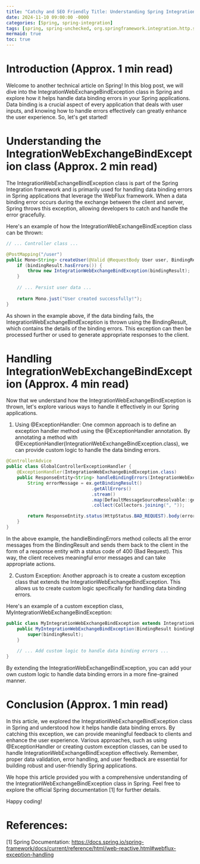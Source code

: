 ```yaml
---
title: "Catchy and SEO Friendly Title: Understanding Spring IntegrationWebExchangeBindException: Handling Data Binding Errors in Your Spring Application"
date: 2024-11-10 09:00:00 -0000
categories: [Spring, spring-integration]
tags: [spring, spring-unchecked, org.springframework.integration.http.support]
mermaid: true
toc: true
---
```



Introduction (Approx. 1 min read)
===============================
Welcome to another technical article on Spring! In this blog post, we will dive into the IntegrationWebExchangeBindException class in Spring and explore how it helps handle data binding errors in your Spring applications. Data binding is a crucial aspect of every application that deals with user inputs, and knowing how to handle errors effectively can greatly enhance the user experience. So, let's get started!

Understanding the IntegrationWebExchangeBindException class (Approx. 2 min read)
=================================================================================
The IntegrationWebExchangeBindException class is part of the Spring Integration framework and is primarily used for handling data binding errors in Spring applications that leverage the WebFlux framework. When a data binding error occurs during the exchange between the client and server, Spring throws this exception, allowing developers to catch and handle the error gracefully.

Here's an example of how the IntegrationWebExchangeBindException class can be thrown:

```java
// ... Controller class ...

@PostMapping("/user")
public Mono<String> createUser(@Valid @RequestBody User user, BindingResult bindingResult) {
    if (bindingResult.hasErrors()) {
        throw new IntegrationWebExchangeBindException(bindingResult);
    }
    
    // ... Persist user data ...
    
    return Mono.just("User created successfully!");
}
```

As shown in the example above, if the data binding fails, the IntegrationWebExchangeBindException is thrown using the BindingResult, which contains the details of the binding errors. This exception can then be processed further or used to generate appropriate responses to the client.

Handling IntegrationWebExchangeBindException (Approx. 4 min read)
==================================================================
Now that we understand how the IntegrationWebExchangeBindException is thrown, let's explore various ways to handle it effectively in our Spring applications.

1. Using @ExceptionHandler: One common approach is to define an exception handler method using the @ExceptionHandler annotation. By annotating a method with @ExceptionHandler(IntegrationWebExchangeBindException.class), we can provide custom logic to handle the data binding errors.

```java
@ControllerAdvice
public class GlobalControllerExceptionHandler {
    @ExceptionHandler(IntegrationWebExchangeBindException.class)
    public ResponseEntity<String> handleBindingErrors(IntegrationWebExchangeBindException ex) {
        String errorMessage = ex.getBindingResult()
                                .getAllErrors()
                                .stream()
                                .map(DefaultMessageSourceResolvable::getDefaultMessage)
                                .collect(Collectors.joining(", "));

        return ResponseEntity.status(HttpStatus.BAD_REQUEST).body(errorMessage);
    }
}
```

In the above example, the handleBindingErrors method collects all the error messages from the BindingResult and sends them back to the client in the form of a response entity with a status code of 400 (Bad Request). This way, the client receives meaningful error messages and can take appropriate actions.

2. Custom Exception: Another approach is to create a custom exception class that extends the IntegrationWebExchangeBindException. This allows us to create custom logic specifically for handling data binding errors.

Here's an example of a custom exception class, MyIntegrationWebExchangeBindException:

```java
public class MyIntegrationWebExchangeBindException extends IntegrationWebExchangeBindException {
    public MyIntegrationWebExchangeBindException(BindingResult bindingResult) {
        super(bindingResult);
    }
    
    // ... Add custom logic to handle data binding errors ...
}
```

By extending the IntegrationWebExchangeBindException, you can add your own custom logic to handle data binding errors in a more fine-grained manner.

Conclusion (Approx. 1 min read)
================================
In this article, we explored the IntegrationWebExchangeBindException class in Spring and understood how it helps handle data binding errors. By catching this exception, we can provide meaningful feedback to clients and enhance the user experience. Various approaches, such as using @ExceptionHandler or creating custom exception classes, can be used to handle IntegrationWebExchangeBindException effectively. Remember, proper data validation, error handling, and user feedback are essential for building robust and user-friendly Spring applications.

We hope this article provided you with a comprehensive understanding of the IntegrationWebExchangeBindException class in Spring. Feel free to explore the official Spring documentation [1] for further details.

Happy coding!

References:
===========
[1] Spring Documentation: https://docs.spring.io/spring-framework/docs/current/reference/html/web-reactive.html#webflux-exception-handling